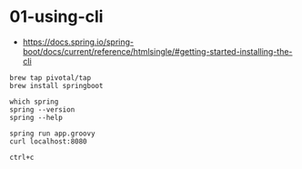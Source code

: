 # 01-using-cli


- https://docs.spring.io/spring-boot/docs/current/reference/htmlsingle/#getting-started-installing-the-cli

```
brew tap pivotal/tap
brew install springboot

which spring
spring --version
spring --help

spring run app.groovy
curl localhost:8080

ctrl+c
```